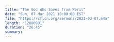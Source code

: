 ```yaml
---
title: "The God Who Saves from Peril"
date: "Sun, 07 Mar 2021 10:00:00 EST"
file: "https://cflcn.org/sermons/2021-03-07.m4a"
length: "12800901"
duration: "26:45"
summary: 
---
```

